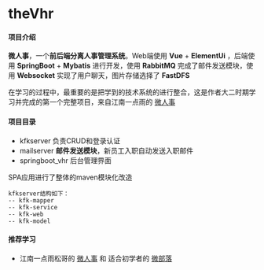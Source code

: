 # theVhr
#### 项目介绍

**微人事**，一个**前后端分离人事管理系统**。Web端使用 **Vue** + **ElementUi** ，后端使用 **SpringBoot** + **Mybatis** 进行开发，使用 **RabbitMQ** 完成了邮件发送模块，使用 **Websocket** 实现了用户聊天，图片存储选择了 **FastDFS**

在学习的过程中，最重要的是把学到的技术系统的进行整合，这是作者大二时期学习并完成的第一个完整项目，来自江南一点雨的 [微人事](https://github.com/lenve/vhr) 

#### 项目目录

* kfkserver 负责CRUD和登录认证
* mailserver **邮件发送模块**，新员工入职自动发送入职邮件
* springboot_vhr 后台管理界面

SPA应用进行了整体的maven模块化改造
```
kfkserver结构如下：
-- kfk-mapper
-- kfk-service
-- kfk-web
-- kfk-model
```



#### 推荐学习

* 江南一点雨松哥的 [微人事](https://github.com/lenve/vhr) 和 适合初学者的 [微部落](https://github.com/lenve/VBlog)

